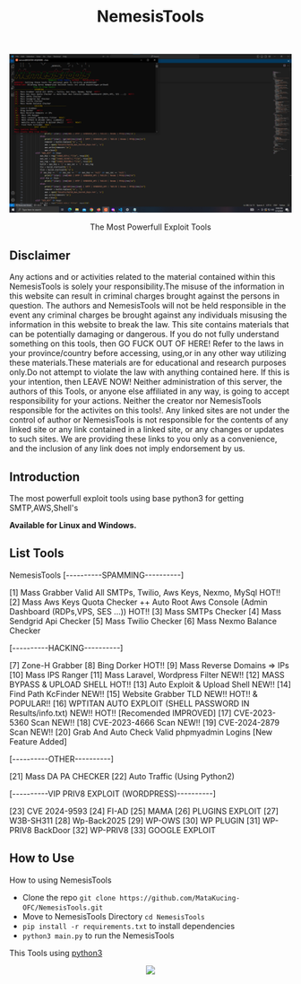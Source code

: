 <h1 align="center"> NemesisTools </h1> <br>
<p align="center">
    <img alt="NemesisTools" title="NemesisTools" src="https://raw.githubusercontent.com/MataKucing-OFC/NemesisTools/main/nemesis-tools.png">
</p>

<p align="center">
  The Most Powerfull Exploit Tools
</p>
<!-- END doctoc generated TOC please keep comment here to allow auto update -->

## Disclaimer
Any actions and or activities related to the material contained within this NemesisTools is solely your responsibility.The misuse of the information in this website can result in criminal charges brought against the persons in question. The authors and NemesisTools will not be held responsible in the event any criminal charges be brought against any individuals misusing the information in this website to break the law.
This site contains materials that can be potentially damaging or dangerous. If you do not fully understand something on this tools, then GO FUCK OUT OF HERE! Refer to the laws in your province/country before accessing, using,or in any other way utilizing these materials.These materials are for educational and research purposes only.Do not attempt to violate the law with anything contained here. If this is your intention, then LEAVE NOW! Neither administration of this server, the authors of this Tools, or anyone else affiliated in any way, is going to accept responsibility for your actions. Neither the creator nor NemesisTools responsible for the activites on this tools!.
Any linked sites are not under the control of author or NemesisTools is not responsible for the contents of any linked site or any link contained in a linked site, or any changes or updates to such sites. We are providing these links to you only as a convenience, and the inclusion of any link does not imply endorsement by us.

## Introduction

The most powerfull exploit tools using base python3 for getting SMTP,AWS,Shell's

**Available for Linux and Windows.**

## List Tools

NemesisTools
[----------SPAMMING----------]

 [1] Mass Grabber Valid All SMTPs, Twilio, Aws Keys, Nexmo, MySql HOT!!
 [2] Mass Aws Keys Quota Checker ++ Auto Root Aws Console (Admin Dashboard (RDPs,VPS, SES ...)) HOT!!
 [3] Mass SMTPs Checker
 [4] Mass Sendgrid Api Checker
 [5] Mass Twilio Checker
 [6] Mass Nexmo Balance Checker

[----------HACKING----------]

 [7] Zone-H Grabber
 [8] Bing Dorker HOT!!
 [9] Mass Reverse Domains => IPs
 [10] Mass IPS Ranger
 [11] Mass Laravel, Wordpress Filter NEW!!
 [12] MASS BYPASS & UPLOAD SHELL  HOT!!
 [13] Auto Exploit & Upload Shell NEW!!
 [14] Find Path KcFinder NEW!!
 [15] Website Grabber TLD NEW!! HOT!! & POPULAR!!
 [16] WPTITAN AUTO EXPLOIT (SHELL PASSWORD IN Results/info.txt) NEW!! HOT!! [Recomended IMPROVED]
 [17] CVE-2023-5360 Scan NEW!!
 [18] CVE-2023-4666 Scan NEW!!
 [19] CVE-2024-2879 Scan NEW!!
 [20] Grab And Auto Check Valid phpmyadmin Logins [New Feature Added]

[----------OTHER----------]

 [21] Mass DA PA CHECKER
 [22] Auto Traffic (Using Python2)

[----------VIP PRIV8 EXPLOIT (WORDPRESS)----------]

[23] CVE 2024-9593
[24] FI-AD
[25] MAMA
[26] PLUGINS EXPLOIT
[27] W3B-SH311
[28] Wp-Back2025
[29] WP-OWS
[30] WP PLUGIN
[31] WP-PRIV8 BackDoor
[32] WP-PRIV8
[33] GOOGLE EXPLOIT

## How to Use

How to using NemesisTools

- Clone the repo `git clone https://github.com/MataKucing-OFC/NemesisTools.git`
- Move to NemesisTools Directory `cd NemesisTools`
- `pip install -r requirements.txt` to install dependencies
- `python3 main.py` to run the NemesisTools

This Tools using [python3](https://www.python.org/downloads/)
<p align="center">
<img src="https://64.media.tumblr.com/70cf35951cd3751c374fa036bc946364/tumblr_mguhs99Ayj1rlelpwo1_500.gif" width=450></p>
